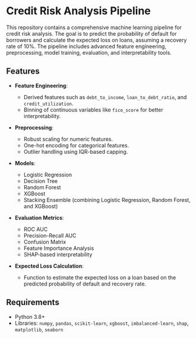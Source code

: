 # Credit Risk Analysis Pipeline

This repository contains a comprehensive machine learning pipeline for credit risk analysis. The goal is to predict the probability of default for borrowers and calculate the expected loss on loans, assuming a recovery rate of 10%. The pipeline includes advanced feature engineering, preprocessing, model training, evaluation, and interpretability tools.

## Features

- **Feature Engineering**: 
  - Derived features such as `debt_to_income`, `loan_to_debt_ratio`, and `credit_utilization`.
  - Binning of continuous variables like `fico_score` for better interpretability.
  
- **Preprocessing**:
  - Robust scaling for numeric features.
  - One-hot encoding for categorical features.
  - Outlier handling using IQR-based capping.

- **Models**:
  - Logistic Regression
  - Decision Tree
  - Random Forest
  - XGBoost
  - Stacking Ensemble (combining Logistic Regression, Random Forest, and XGBoost)

- **Evaluation Metrics**:
  - ROC AUC
  - Precision-Recall AUC
  - Confusion Matrix
  - Feature Importance Analysis
  - SHAP-based interpretability

- **Expected Loss Calculation**:
  - Function to estimate the expected loss on a loan based on the predicted probability of default and recovery rate.

## Requirements

- Python 3.8+
- Libraries: `numpy`, `pandas`, `scikit-learn`, `xgboost`, `imbalanced-learn`, `shap`, `matplotlib`, `seaborn`
